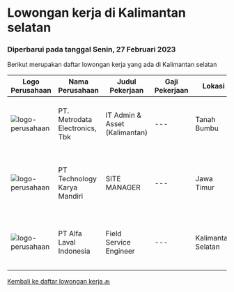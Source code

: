 
  # Lowongan kerja di Kalimantan selatan

  ### Diperbarui pada tanggal Senin, 27 Februari 2023

  Berikut merupakan daftar lowongan kerja yang ada di Kalimantan selatan

  |Logo Perusahaan | Nama Perusahaan | Judul Pekerjaan | Gaji Pekerjaan | Lokasi | Deskripsi | Tanggal diunggah | Pranala |
  | -------------- | --------------- | --------------- | --------- | --------- | -------------- | ------- | ----------- |
  |![logo-perusahaan](https://image-service-cdn.seek.com.au/0d75518309b56a3cff39daa569b0ba02cc7a22f2/ee4dce1061f3f616224767ad58cb2fc751b8d2dc)|PT. Metrodata Electronics, Tbk|IT Admin & Asset (Kalimantan)|---|Tanah Bumbu|Job Desc: Monitoring dan Memastikan SLA achieve Analisa Incident Management &amp; Problem Management Memastikan proses IMAC pada IT Asset berjalan...|Jumat, 24 Februari 2023|https://www.jobstreet.co.id/id/job/it-admin-asset-kalimantan-4238840?token=0~3b0cf3c7-2672-47e1-9ec9-db9c24cdda1d&sectionRank=1&jobId=jobstreet-id-job-4238840|
|![logo-perusahaan](https://image-service-cdn.seek.com.au/2355f71ec5cc4115c8fa155f692b321e1b42ea1a/ee4dce1061f3f616224767ad58cb2fc751b8d2dc)|PT Technology Karya Mandiri|SITE MANAGER|---|Jawa Timur|SITE MANAGERPROJECT TELEKOMUNIKASI Persyaratan Khusus:  Pendidikan minimal SMU / SMK sederajat. Diutamakan memiliki pengalaman dalam pekerjaan proyek...|Selasa, 14 Februari 2023|https://www.jobstreet.co.id/id/job/site-manager-4225258?token=0~3b0cf3c7-2672-47e1-9ec9-db9c24cdda1d&sectionRank=2&jobId=jobstreet-id-job-4225258|
|![logo-perusahaan](https://image-service-cdn.seek.com.au/4227fec109b3a72fba2d5ddec409b1fba99a3b0f/ee4dce1061f3f616224767ad58cb2fc751b8d2dc)|PT Alfa Laval Indonesia|Field Service Engineer|---|Kalimantan Selatan|At Alfa Laval, we always go that extra mile to overcome the toughest challenges. Our driving force is to accelerate success for our customers, people,...|Minggu, 26 Februari 2023|https://www.jobstreet.co.id/id/job/field-service-engineer-1034859339?token=0~3b0cf3c7-2672-47e1-9ec9-db9c24cdda1d&sectionRank=3&jobId=jobstreet-id-job-1034859339|


  [Kembali ke daftar lowongan kerja 🔙](../README.md#daftar-lowongan-kerja)
  